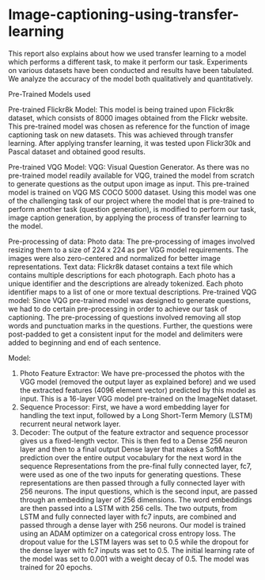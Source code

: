 # Image-captioning-using-transfer-learning
This report also explains about how we used transfer learning to a model which performs a different task, to make it perform our task. Experiments on various datasets have been conducted and results have been tabulated. We analyze the accuracy of the model both qualitatively and quantitatively.

Pre-Trained Models used

Pre-trained Flickr8k Model: This model is being trained upon Flickr8k dataset, which consists of 8000 images obtained from the Flickr website. This pre-trained model was chosen as reference for the function of image captioning task on new datasets. This was achieved through transfer learning. After applying transfer learning, it was tested upon Flickr30k and Pascal dataset and obtained good results.

Pre-trained VQG Model: VQG: Visual Question Generator. As there was no pre-trained model readily available for VQG, trained the model from scratch to generate questions as the output upon image as input. This pre-trained model is trained on VQG MS COCO 5000 dataset. Using this model was one of the challenging task of our project where the model that is pre-trained to perform another task (question generation), is modified to perform our task, image caption generation, by applying the process of transfer learning to the model.

Pre-processing of data: Photo data: The pre-processing of images involved resizing them to a size of 224 x 224 as per VGG model requirements. The images were also zero-centered and normalized for better image representations. 
Text data: Flickr8k dataset contains a text file which contains multiple descriptions for each photograph. Each photo has a unique identifier and the descriptions are already tokenized. Each photo identifier maps to a list of one or more textual descriptions.
Pre-trained VQG model: Since VQG pre-trained model was designed to generate questions, we had to do certain pre-processing in order to achieve our task of captioning. The pre-processing of questions involved removing all stop words and punctuation marks in the questions. Further, the questions were post-padded to get a consistent input for the model and delimiters were added to beginning and end of each sentence.

Model: 
1.	Photo Feature Extractor: We have pre-processed the photos with the VGG model (removed the output layer as explained before) and we used the extracted features (4096 element vector) predicted by this model as input. This is a 16-layer VGG model pre-trained on the ImageNet dataset.
2.	Sequence Processor: First, we have a word embedding layer for handling the text input, followed by a Long Short-Term Memory (LSTM) recurrent neural network layer.
3.	Decoder: The output of the feature extractor and sequence processor gives us a fixed-length vector. This is then fed to a Dense 256 neuron layer and then to a final output Dense layer that makes a SoftMax prediction over the entire output vocabulary for the next word in the sequence
 Representations from the pre-final fully connected layer, fc7, were used as one of the two inputs for generating questions. These representations are then passed through a fully connected layer with 256 neurons. The input questions, which is the second input, are passed through an embedding layer of 256 dimensions. The word embeddings are then passed into a LSTM with 256 cells. The two outputs, from LSTM and fully connected layer with fc7 inputs, are combined and passed through a dense layer with 256 neurons.
 Our model is trained using an ADAM optimizer on a categorical cross entropy loss. The dropout value for the LSTM layers was set to 0.5 while the dropout for the dense layer with fc7 inputs was set to 0.5. The initial learning rate of the model was set to 0.001 with a weight decay of 0.5. The model was trained for 20 epochs.

